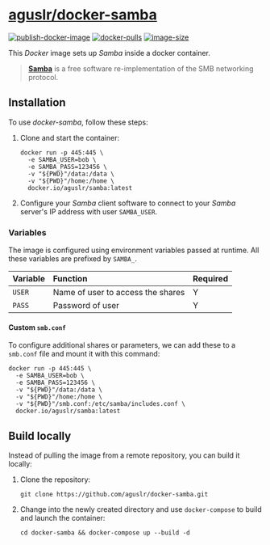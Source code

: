 [aguslr/docker-samba][1]
========================

[![publish-docker-image](https://github.com/aguslr/docker-samba/actions/workflows/docker-publish.yml/badge.svg)](https://github.com/aguslr/docker-samba/actions/workflows/docker-publish.yml) [![docker-pulls](https://img.shields.io/docker/pulls/aguslr/samba)](https://hub.docker.com/r/aguslr/samba) [![image-size](https://img.shields.io/docker/image-size/aguslr/samba/latest)](https://hub.docker.com/r/aguslr/samba)


This *Docker* image sets up *Samba* inside a docker container.

> **[Samba][2]** is a free software re-implementation of the SMB networking
> protocol.


Installation
------------

To use *docker-samba*, follow these steps:

1. Clone and start the container:

       docker run -p 445:445 \
         -e SAMBA_USER=bob \
         -e SAMBA_PASS=123456 \
         -v "${PWD}"/data:/data \
         -v "${PWD}"/home:/home \
         docker.io/aguslr/samba:latest

2. Configure your *Samba* client software to connect to your *Samba* server's IP
   address with user `SAMBA_USER`.


### Variables

The image is configured using environment variables passed at runtime. All these
variables are prefixed by `SAMBA_`.

| Variable | Function                          | Required |
| :------- | :-------------------------------- | -------- |
| `USER`   | Name of user to access the shares | Y        |
| `PASS`   | Password of user                  | Y        |


#### Custom `smb.conf`

To configure additional shares or parameters, we can add these to a `smb.conf`
file and mount it with this command:

    docker run -p 445:445 \
      -e SAMBA_USER=bob \
      -e SAMBA_PASS=123456 \
      -v "${PWD}"/data:/data \
      -v "${PWD}"/home:/home \
      -v "${PWD}"/smb.conf:/etc/samba/includes.conf \
      docker.io/aguslr/samba:latest


Build locally
-------------

Instead of pulling the image from a remote repository, you can build it locally:

1. Clone the repository:

       git clone https://github.com/aguslr/docker-samba.git

2. Change into the newly created directory and use `docker-compose` to build and
   launch the container:

       cd docker-samba && docker-compose up --build -d


[1]: https://github.com/aguslr/docker-samba
[2]: https://www.samba.org/
